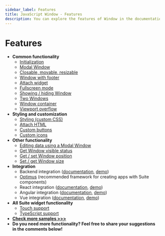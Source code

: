 ```yaml
---
sidebar_label: Features
title: JavaScript Window - Features 
description: You can explore the features of Window in the documentation of the DHTMLX JavaScript UI library. Browse developer guides and API reference, try out code examples and live demos, and download a free 30-day evaluation version of DHTMLX Suite 7.
---
```


# Features

- **Common functionality**
  - [Initialization](https://snippet.dhtmlx.com/6qqezjxe)
  - [Modal Window](https://snippet.dhtmlx.com/ioejsm4e)
  - [Closable, movable, resizable](https://snippet.dhtmlx.com/nthbfzfr)
  - [Window with footer](https://snippet.dhtmlx.com/qu5j85ag)
  - [Attach widget](https://snippet.dhtmlx.com/t9ncuuou)
  - [Fullscreen mode](https://snippet.dhtmlx.com/aftti5fy)
  - [Showing / hiding Window](https://snippet.dhtmlx.com/ee2vf9xw)
  - [Two Windows](https://snippet.dhtmlx.com/09peyny6)
  - [Window container](https://snippet.dhtmlx.com/2rrclo09)
  - [Viewport overflow](https://snippet.dhtmlx.com/qfhdlzri)
- **Styling and customization**
  - [Styling (custom CSS)](https://snippet.dhtmlx.com/t5mvhwx8)
  - [Attach HTML](https://snippet.dhtmlx.com/6uelt44m)
  - [Custom buttons](https://snippet.dhtmlx.com/o7xlvvv3)
  - [Custom icons](https://snippet.dhtmlx.com/ucozvx01)
- **Other functionality**
  - [Editing data using a Modal Window](https://snippet.dhtmlx.com/5tbcflek)
  - [Get Window visible status](https://snippet.dhtmlx.com/woz5c09h)
  - [Get / set Window position](https://snippet.dhtmlx.com/hc3ronrk)
  - [Set / get Window size](https://snippet.dhtmlx.com/0zqxydvm)
- **Integration**
  - Backend integration ([documentation](integration/suite_and_backend.md), [demo](https://github.com/DHTMLX/nodejs-suite-demo))
  - [Optimus](optimus_guides.md) (recommended framework for creating apps with Suite components)
  - React integration ([documentation](integration/suite_and_react.md), [demo](https://github.com/DHTMLX/react-widgets))
  - Angular integration ([documentation](integration/suite_and_angular.md), [demo](https://github.com/DHTMLX/angular-suite-demo))
  - Vue integration ([documentation](integration/suite_and_vue.md), [demo](https://github.com/DHTMLX/vue-suite-demo))
- **All Suite widget functionality**
  - [Touch support](https://snippet.dhtmlx.com/q3cu6x1a)
  - [TypeScript support](common_features/using_typescript.md)
- [**Check more samples >>>**](https://snippet.dhtmlx.com/all?text=window)
- **Do you need more functionality? Feel free to share your suggestions in the comments below!**
